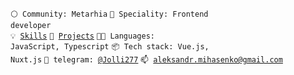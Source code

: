 <code>⚪ Community: Metarhia</code>
<code>👷 Speciality: Frontend developer</code><br>
<code>💡 [Skills](SKILLS.md)</code>
<code>🧻 [Projects](PROJECTS.md)</code>
<code>🧑‍💻 Languages: JavaScript, Typescript</code>
<code>📦 Tech stack: Vue.js, Nuxt.js</code>
<code>💬 telegram: [@Jolli277](https://telegram.me/Jolli277)</code>
<code>📫 [aleksandr.mihasenko@gmail.com](mailto:aleksandr.mihasenko@gmail.com)</code>
